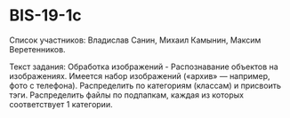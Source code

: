 # BIS-19-1c
Список участников:
Владислав Санин, Михаил Камынин, Максим Веретенников.


Текст задания: Обработка изображений - Распознавание объектов на изображениях.
Имеется набор изображений («архив» — например, фото с телефона). Распределить по категориям (классам) и присвоить тэги. Распределить файлы по подпапкам, каждая из которых соответствует 1 категории.
